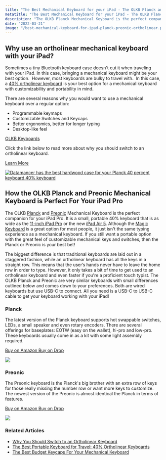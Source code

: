 ```yaml
---
title: "The Best Mechanical Keyboard for your iPad - The OLKB Planck and Preonic"
metatitle: "The Best Mechanical Keyboard for your iPad - The OLKB Planck and Preonic | 40% keyboard ortholinear keyboard"
description: "The OLKB Planck Mechanical Keyboard is the perfect companion for your iPad Pro. It is a small, portable 40% keyboard that is as wide as the 11-inch iPad Pro or the iPad Air. "
date: "2022-03-21"
image: "/best-mechanical-keyboard-for-ipad-planck-preonic-ortholinear.png"
---
```


<div class="row align-items-center">
<div class="col-lg-7">

## Why use an ortholinear mechanical keyboard with your iPad?

Sometimes a tiny Bluetooth keyboard case doesn't cut it when traveling with your iPad. In this case, bringing a mechanical keyboard might be your best option.  However, most keyboards are bulky to travel with.  In this case, a [40% ortholinear keyboard](https://www.tryorthokeys.com/posts/best-portable-keyboard-travel-40-percent-ortholinear-keyboard) is your best option for a mechanical keyboard with customizability and portability in mind.

There are several reasons why you would want to use a mechanical keyboard over a regular option:

- Programmable keymaps
- Customizable Switches and Keycaps
- Better ergonomics, better for longer typing
- Desktop-like feel

<a class="btn btn-primary mr-2" href="/olkb">OLKB Keyboards</a>

Click the link below to read more about why you should switch to an ortholinear keyboard.

<a class="btn btn-outline-primary mr-2" href="/posts/why-you-should-switch-to-an-ortholinear-keyboard">Learn More</a>

</div>
<div class="col-lg-5">
<a href="/olkb" title="OLKB Planck Keyboard - Ortho Keyboard Ortholinear ">
<img class="img-fluid pb-2" src="/best-mechanical-keyboard-for-ipad-planck-preonic-ortholinear.png" alt="Datamancer has the best hardwood case for your Planck 40 percent keyboard 40% keyboard"/>
</a>
</div>
</div>

## How the OLKB Planck and Preonic Mechanical Keyboard is Perfect For Your iPad Pro

The OLKB [Planck](https://amzn.to/333pMu0) and [Preonic](https://amzn.to/3xzTDbF) Mechanical Keyboard is the perfect companion for your iPad Pro. It is a small, portable 40% keyboard that is as wide as the [11-inch iPad Pro](https://amzn.to/36ieveO) or the new [iPad Air 5](https://amzn.to/37J8jwF). Although the [Magic Keyboard](https://amzn.to/3NcJRUQ) is a great option for most people, it just isn't the same typing experience as a mechanical keyboard. If you still want a portable option with the great feel of customizable mechanical keys and switches, then the Planck or Preonic is your best bet!

The biggest difference is that traditional keyboards are laid out in a staggered fashion, while an ortholinear keyboard has all the keys in a straight row. This means that the user’s hands never have to leave the home row in order to type. However, it only takes a bit of time to get used to an ortholinear keyboard and even faster if you're a proficient touch typist. The OLKB Planck and Preonic are very similar keyboards with small differences outlined below and comes down to your preferences. Both are wired keyboards but use USB-C to connect. All you need is a USB-C to USB-C cable to get your keyboard working with your iPad!

<div class="row mt-5">
<div class="col-lg-6">

### Planck

The latest version of the Planck keyboard supports hot swappable switches, LEDs, a small speaker and even rotary encoders. There are several offerings for baseplates: EOTW (easy on the wallet), hi-pro and low-pro. These keyboards usually come in as a kit with some light assembly required.

<a class="btn btn-primary mr-2" href="https://amzn.to/333pMu0">
    Buy on Amazon
</a>

<a class="btn btn-secondary mr-2" href="https://drop.com/buy/planck-mechanical-keyboard?utm_source=linkshare&referer=T93XGG">
    Buy on Drop
</a>

<a href="https://www.amazon.com/dp/B08LX7ZXS4?&linkCode=li3&tag=tryorthokey06-20&linkId=0b7b9faf09aac73db64f301ec3da89ce&language=en_US&ref_=as_li_ss_il" target="_blank"><img border="0" src="//ws-na.amazon-adsystem.com/widgets/q?_encoding=UTF8&ASIN=B08LX7ZXS4&Format=_SL250_&ID=AsinImage&MarketPlace=US&ServiceVersion=20070822&WS=1&tag=tryorthokey06-20&language=en_US" ></a><img src="https://ir-na.amazon-adsystem.com/e/ir?t=tryorthokey06-20&language=en_US&l=li3&o=1&a=B08LX7ZXS4" width="1" height="1" border="0" alt="" style="border:none !important; margin:0px !important;" />

</div>
<div class="col-lg-6">

### Preonic

The Preonic keyboard is the Planck's big brother with an extra row of keys for those really missing the number row or want more keys to customize. The newest version of the Preonic is almost identical the Planck in terms of features.

<a class="btn btn-primary mr-2" href="https://amzn.to/3xzTDbF">
    Buy on Amazon
</a>

<a class="btn btn-secondary mr-2" href="https://drop.com/buy/preonic-mechanical-keyboard?utm_source=linkshare&referer=T93XGG">
    Buy on Drop
</a>

<a href="https://www.amazon.com/dp/B08L3WKZ73?&linkCode=li3&tag=tryorthokey06-20&linkId=6af0b7506a61073b0723facda319622d&language=en_US&ref_=as_li_ss_il" target="_blank"><img border="0" src="//ws-na.amazon-adsystem.com/widgets/q?_encoding=UTF8&ASIN=B08L3WKZ73&Format=_SL250_&ID=AsinImage&MarketPlace=US&ServiceVersion=20070822&WS=1&tag=tryorthokey06-20&language=en_US" ></a><img src="https://ir-na.amazon-adsystem.com/e/ir?t=tryorthokey06-20&language=en_US&l=li3&o=1&a=B08L3WKZ73" width="1" height="1" border="0" alt="" style="border:none !important; margin:0px !important;" />

</div>
</div>

### Related Articles

- [Why You Should Switch to an Ortholinear Keyboard](https://www.tryorthokeys.com/posts/why-you-should-switch-to-an-ortholinear-keyboard)
- [The Best Portable Keyboard for Travel: 40% Ortholinear Keyboards](https://www.tryorthokeys.com/posts/best-portable-keyboard-travel-40-percent-ortholinear-keyboard)
- [The Best Budget Keycaps For Your Mechanical Keyboard](https://www.tryorthokeys.com/posts/the-best-budget-keycaps-for-mechanical-keyboard)
